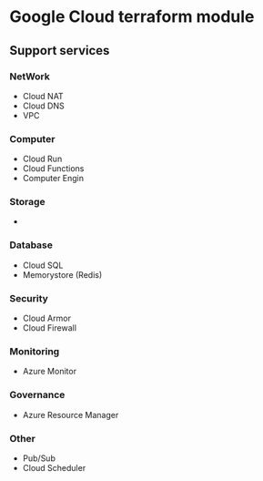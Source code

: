 # Google Cloud terraform module

## Support services

### NetWork

- Cloud NAT
- Cloud DNS
- VPC

### Computer

- Cloud Run
- Cloud Functions
- Computer Engin

### Storage

- 

### Database

- Cloud SQL
- Memorystore (Redis)

### Security

- Cloud Armor 
- Cloud Firewall 


### Monitoring

- Azure Monitor

### Governance

- Azure Resource Manager

### Other

- Pub/Sub
- Cloud Scheduler
